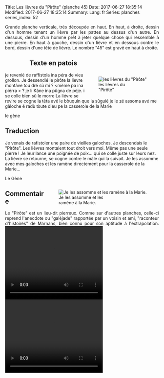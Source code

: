 Title: Les lièvres du "Pirôte" (planche 45)
Date: 2017-06-27 18:35:14
Modified: 2017-06-27 18:35:14
Summary: 
Lang: fr
Series: planches
series_index: 52

<p style="text-align:justify;">Grande planche verticale, très découpée en haut. En haut, à droite, dessin d'un homme tenant un lièvre par les pattes au dessus d'un autre. En dessous, dessin d'un homme prêt à jeter quelque chose qui ressemble à une pierre. En haut à gauche, dessin d'un lièvre et en dessous contre le bord, dessin d'une tête de lièvre. Le nombre "45" est gravé en haut à droite.</p>
<figure class="image-block" style="float: left;">
  <img alt="" src="{static}/images/planche_45-2.png">
  <figcaption style="max-width: 191px"></figcaption>
</figure>


## Texte en patois

<figure class="image-block" style="float: right;">
  <img alt="les lièvres du &quot;Pirôte&quot;" src="{static}/images/planche_45_dessin_gauche-3.png">
  <figcaption style="max-width: 113px">les lièvres du &quot;Pirôte&quot;</figcaption>
</figure>


je revenié de raffistola ina péra de vieu grollon. Je dessendié le pirôte la lievre montâve tou dré sû mi ?  <mème pa ina piérra >  ?  je li Kâne ina pûgna de pèje. i se colle bien sû le morre La liévre se revire se cogne la tèta avé le bòuquin que la sûguié  je le zé assoma avé me gâloche é radù tòute dieu pe la casserole de la Marie

le gène


## Traduction
Je venais de rafistoler une paire de vieilles galoches. Je descendais le "Pirôte". Les lièvres montaient tout droit vers moi. Même pas une seule pierre ! Je leur lance une poignée de poix… qui se colle juste sur leurs nez. La lièvre se retourne, se cogne contre le mâle qui la suivait. Je les assomme avec mes galoches et les ramène directement pour la casserole de la Marie…

Le Gène
<figure class="image-block" style="float: right;">
  <img alt="Je les assomme et les ramène à la Marie." src="{static}/images/planche_45_dessin_droite-2.png">
  <figcaption style="max-width: 163px">Je les assomme et les ramène à la Marie.</figcaption>
</figure>


## Commentaire
<p style="text-align:justify;">Le "Pirôte" est un lieu-dit pierreux. Comme sur d'autres planches, celle-ci reprend l'anecdote ou "galéjade" rapportée par un voisin et ami, "raconteur d'histoires" de Marnans, bien connu pour son aptitude à l'extrapolation.


<video width="320" height="240" controls>
  <source src="https://d1njpgd0ygatdn.cloudfront.net/video_45.mp4" type="video/mp4">
</video>

<video width="320" height="240" controls>
  <source src="https://d1njpgd0ygatdn.cloudfront.net/video_45fin_avec_commentaire-2.mp4" type="video/mp4">
</video>

